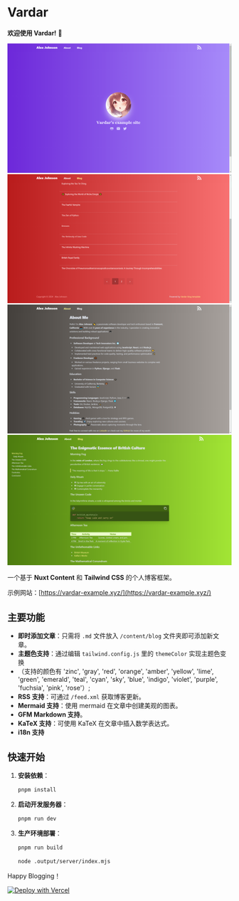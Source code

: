 # Vardar

**欢迎使用 Vardar!** 🚀

![screenshot of Vardar 1](./screenshots/screenshot1.png)
![screenshot of Vardar 2](./screenshots/screenshot2.png)
![screenshot of Vardar 3](./screenshots/screenshot3.png)
![screenshot of Vardar 4](./screenshots/screenshot4.png)

一个基于 **Nuxt Content** 和 **Tailwind CSS** 的个人博客框架。

示例网站：[https://vardar-example.xyz/](https://vardar-example.xyz/)

## 主要功能

- **即时添加文章**：只需将 `.md` 文件放入 `/content/blog` 文件夹即可添加新文章。
- **主题色支持**：通过编辑 `tailwind.config.js` 里的 `themeColor` 实现主题色变换
- （支持的颜色有 'zinc', 'gray', 'red', 'orange', 'amber', 'yellow', 'lime', 'green', 'emerald', 'teal', 'cyan', 'sky', 'blue', 'indigo', 'violet', 'purple', 'fuchsia', 'pink', 'rose'）;
- **RSS 支持**：可通过 `/feed.xml` 获取博客更新。
- **Mermaid 支持**：使用 mermaid 在文章中创建美观的图表。
- **GFM Markdown 支持**。
- **KaTeX 支持**：可使用 KaTeX 在文章中插入数学表达式。
- **i18n 支持**

## 快速开始

1. **安装依赖**：

   ```bash
   pnpm install
   ```

2. **启动开发服务器**：

   ```bash
   pnpm run dev
   ```

3. **生产环境部署**：

   ```bash
   pnpm run build
   ```

   ```bash
   node .output/server/index.mjs
   ```

Happy Blogging！

[![Deploy with Vercel](https://vercel.com/button)](https://vercel.com/new/clone?repository-url=https%3A%2F%2Fgithub.com%2Fhanyujie2002%2FVardar)
